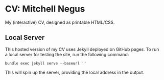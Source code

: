 # CV: Mitchell Negus

My (interactive) CV, designed as printable HTML/CSS.


## Local Server

This hosted version of my CV uses Jekyll deployed on GitHub pages.
To run a local server for testing the site, run the following command:

```
bundle exec jekyll serve --baseurl ''
```

This will spin up the server, providing the local address in the output.


